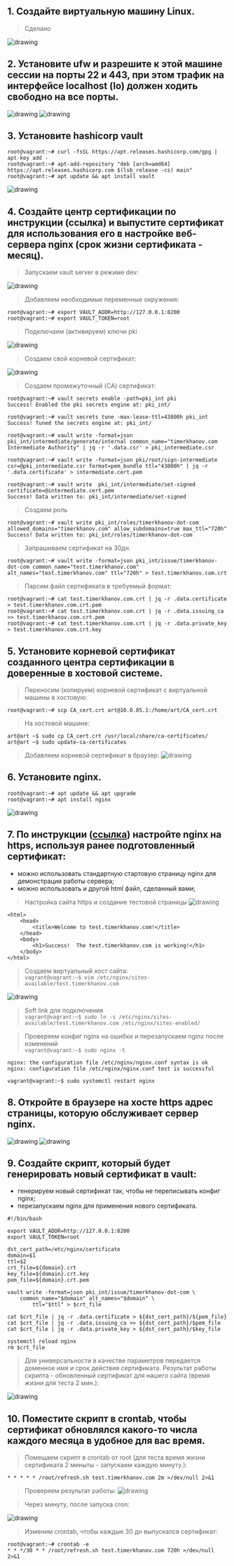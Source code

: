 ## 1. Создайте виртуальную машину Linux.
>Сделано 
> 
![drawing](result1.png)

## 2. Установите ufw и разрешите к этой машине сессии на порты 22 и 443, при этом трафик на интерфейсе localhost (lo) должен ходить свободно на все порты.
![drawing](result2.png)
![drawing](result3.png)

## 3. Установите hashicorp vault
```
root@vagrant:~# curl -fsSL https://apt.releases.hashicorp.com/gpg | apt-key add -
root@vagrant:~# apt-add-repository "deb [arch=amd64] https://apt.releases.hashicorp.com $(lsb_release -cs) main"
root@vagrant:~# apt update && apt install vault
```
![drawing](result4.png)

## 4. Cоздайте центр сертификации по инструкции (ссылка) и выпустите сертификат для использования его в настройке веб-сервера nginx (срок жизни сертификата - месяц).
>Запускаем vault server в режиме dev:

![drawing](result5.png)

>Добавляем необходимые переменные окружения:
```
root@vagrant:~# export VAULT_ADDR=http://127.0.0.1:8200
root@vagrant:~# export VAULT_TOKEN=root
```
>Подключаем (активируем) ключи pki

![drawing](result6.png)

>Создаем свой корневой сертификат:

![drawing](result7.png)

>Создаем промежуточный (CA) сертификат:
```
root@vagrant:~# vault secrets enable -path=pki_int pki
Success! Enabled the pki secrets engine at: pki_int/
```
```
root@vagrant:~# vault secrets tune -max-lease-ttl=43800h pki_int
Success! Tuned the secrets engine at: pki_int/
```
```
root@vagrant:~# vault write -format=json pki_int/intermediate/generate/internal common_name="timerkhanov.com Intermediate Authority" | jq -r '.data.csr' > pki_intermediate.csr
```
```
root@vagrant:~# vault write -format=json pki/root/sign-intermediate csr=@pki_intermediate.csr format=pem_bundle ttl="43800h" | jq -r '.data.certificate' > intermediate.cert.pem
```
```
root@vagrant:~# vault write  pki_int/intermediate/set-signed certificate=@intermediate.cert.pem
Success! Data written to: pki_int/intermediate/set-signed
```
>Создаем роль
```
root@vagrant:~# vault write pki_int/roles/timerkhanov-dot-com allowed_domains="timerkhanov.com" allow_subdomains=true max_ttl="720h"
Success! Data written to: pki_int/roles/timerkhanov-dot-com
```
>Запрашиваем сертификат на 30дн.
```
root@vagrant:~# vault write -format=json pki_int/issue/timerkhanov-dot-com common_name="test.timerkhanov.com" alt_names="test.timerkhanov.com" ttl="720h" > test.timerkhanov.com.crt
```
>Парсим файл сертификата в требуемый формат:
```
root@vagrant:~# cat test.timerkhanov.com.crt | jq -r .data.certificate > test.timerkhanov.com.crt.pem
root@vagrant:~# cat test.timerkhanov.com.crt | jq -r .data.issuing_ca >> test.timerkhanov.com.crt.pem
root@vagrant:~# cat test.timerkhanov.com.crt | jq -r .data.private_key > test.timerkhanov.com.crt.key
```
## 5. Установите корневой сертификат созданного центра сертификации в доверенные в хостовой системе.
>Переносим (копируем) корневой сертификат с виртуальной машины в хостовую:

`root@vagrant:~# scp CA_cert.crt art@10.0.85.1:/home/art/CA_cert.crt`

>На хостовой машине:

`art@art ~$ sudo cp CA_cert.crt /usr/local/share/ca-certificates/`<br>
`art@art ~$ sudo update-ca-certificates`
>Добавляем корневой сертификат в браузер:
![drawing](result8.png)
## 6. Установите nginx.
`root@vagrant:~# apt update && apt upgrade`<br>
`root@vagrant:~# apt install nginx`

![drawing](result9.png)

## 7.  По инструкции ([ссылка](https://nginx.org/en/docs/http/configuring_https_servers.html)) настройте nginx на https, используя ранее подготовленный сертификат:
  - можно использовать стандартную стартовую страницу nginx для демонстрации работы сервера;
  - можно использовать и другой html файл, сделанный вами;
>Настройка сайта https и создание тестовой страницы
![drawing](result10.png)

```
<html>
    <head>
        <title>Welcome to test.timerkhanov.com!</title>
    </head>
    <body>
        <h1>Success!  The test.timerkhanov.com is working!</h1>
    </body>
</html>
```
>Создаем виртуальный хост сайта:<br>
`vagrant@vagrant:~$ vim /etc/nginx/sites-available/test.timerkhanov.com`

![drawing](result11.png)
>Soft link для подключения<br>
`vagrant@vagrant:~$ sudo ln -s /etc/nginx/sites-available/test.timerkhanov.com /etc/nginx/sites-enabled/`

> Проверяем конфиг nginx на ошибки и перезапускаем nginx после изменений<br>
> `vagrant@vagrant:~$ sudo nginx -t`
```
nginx: the configuration file /etc/nginx/nginx.conf syntax is ok
nginx: configuration file /etc/nginx/nginx.conf test is successful
```
`vagrant@vagrant:~$ sudo systemctl restart nginx`
## 8. Откройте в браузере на хосте https адрес страницы, которую обслуживает сервер nginx.
![drawing](result12.png)
![drawing](result13.png)
## 9. Создайте скрипт, который будет генерировать новый сертификат в vault:
  - генерируем новый сертификат так, чтобы не переписывать конфиг nginx;
  - перезапускаем nginx для применения нового сертификата.
```
#!/bin/bash

export VAULT_ADDR=http://127.0.0.1:8200
export VAULT_TOKEN=root

dst_cert_path=/etc/nginx/certificate
domain=$1
ttl=$2
crt_file=${domain}.crt
key_file=${domain}.crt.key
pem_file=${domain}.crt.pem

vault write -format=json pki_int/issue/timerkhanov-dot-com \
	common_name="$domain" alt_names="$domain" \
       	ttl="$ttl" > $crt_file 

cat $crt_file | jq -r .data.certificate > ${dst_cert_path}/${pem_file} 
cat $crt_file | jq -r .data.issuing_ca >> ${dst_cert_path}/$pem_file 
cat $crt_file | jq -r .data.private_key > ${dst_cert_path}/$key_file

systemctl reload nginx
rm $crt_file
```
> Для универсальности в качестве параметров передается доменное имя и срок действия сертификата.
>Результат работы скрипта - обновленный сертификат для нашего сайта (время жизни для теста 2 мин.):

![drawing](result14.png)
## 10. Поместите скрипт в crontab, чтобы сертификат обновлялся какого-то числа каждого месяца в удобное для вас время.
>Помещаем скрипт в crontab от root (для теста время жизни сертификата 2 миныты - запускаем каждую минуту.):

`* * * * * /root/refresh.sh test.timerkhanov.com 2m >/dev/null 2>&1`
>Проверяем результат работы:
![drawing](result15.png)

> Через минуту, после запуска cron:

![drawing](result16.png)

>Изменим crontab, чтобы каждые 30 дн выпускался сертификат:

`root@vagrant:~# crontab -e`<br>
`* * */30 * * /root/refresh.sh test.timerkhanov.com 720h >/dev/null 2>&1`